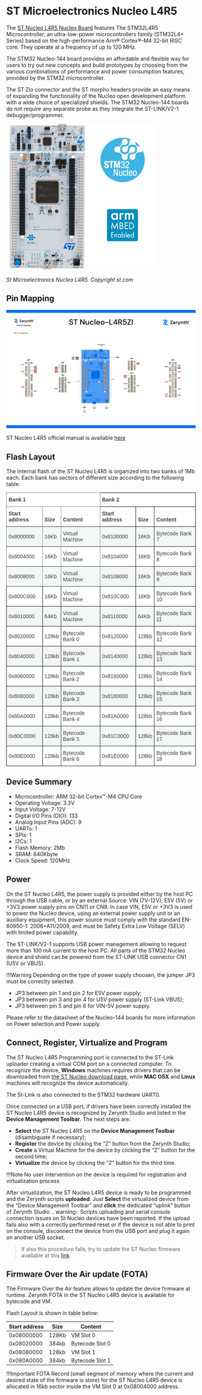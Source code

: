 # ST Microelectronics Nucleo L4R5

The  [ST Nucleo L4R5 Nucleo Board](https://www.st.com/en/evaluation-tools/nucleo-l4r5zi.html)  features The STM32L4R5 Microcontroller, an ultra-low-power microcontrollers family (STM32L4+ Series) based on the high-performance Arm® Cortex®-M4 32-bit RISC core. They operate at a frequency of up to 120 MHz.

The STM32 Nucleo-144 board provides an affordable and flexible way for users to try out new concepts and build prototypes by choosing from the various combinations of performance and power consumption features, provided by the STM32 microcontroller.

The ST Zio connector and the ST morpho headers provide an easy means of expanding the functionality of the Nucleo open development platform with a wide choice of specialized shields. The STM32 Nucleo-144 boards do not require any separate probe as they integrate the ST-LINK/V2-1 debugger/programmer.

![](img/st_nucleofL4R5.png)

_St Microelectronics Nucleo L4R5. Copyright st.com_

## Pin Mapping

![](img/ST-Nucleo-L4R5ZI-io.png)

ST Nucleo L4R5 official manual is available  [here](https://www.st.com/en/microcontrollers-microprocessors/stm32l4r5zi.html)

## Flash Layout

The internal flash of the ST Nucleo L4R5 is organized into two banks of 1Mb each. Each bank has sectors of different size according to the following table:

<style type="text/css">
.tg  {border-collapse:collapse;border-spacing:0;}
.tg td{border-color:black;border-style:solid;border-width:1px;font-family:Arial, sans-serif;font-size:14px;
  overflow:hidden;padding:10px 5px;word-break:normal;}
.tg th{border-color:black;border-style:solid;border-width:1px;font-family:Arial, sans-serif;font-size:14px;
  font-weight:normal;overflow:hidden;padding:10px 5px;word-break:normal;}
.tg .tg-wh69{background-color:#F3F6F6;color:#404040;text-align:left;vertical-align:middle}
.tg .tg-htbt{background-color:#FFF;border-color:inherit;color:#404040;text-align:left;vertical-align:middle}
.tg .tg-vfhj{background-color:#FFF;color:#404040;font-weight:bold;text-align:left;vertical-align:bottom}
.tg .tg-zatc{background-color:#FFF;border-color:inherit;color:#404040;font-weight:bold;text-align:left;vertical-align:bottom}
.tg .tg-5ncm{background-color:#F3F6F6;border-color:inherit;color:#404040;text-align:left;vertical-align:middle}
.tg .tg-3me6{background-color:#FFF;color:#404040;text-align:left;vertical-align:middle}
</style>
<table class="tg">
<thead>
  <tr>
    <th class="tg-zatc" colspan="3"><span style="font-weight:bold">Bank 1</span></th>
    <th class="tg-vfhj" colspan="3"><span style="font-weight:bold">Bank 2</span></th>
  </tr>
</thead>
<tbody>
  <tr>
    <td class="tg-zatc"><span style="font-weight:bold">Start address</span></td>
    <td class="tg-zatc"><span style="font-weight:bold">Size</span></td>
    <td class="tg-zatc"><span style="font-weight:bold">Content</span></td>
    <td class="tg-vfhj"><span style="font-weight:bold">Start address</span></td>
    <td class="tg-vfhj"><span style="font-weight:bold">Size</span></td>
    <td class="tg-vfhj"><span style="font-weight:bold">Content</span></td>
  </tr>
  <tr>
    <td class="tg-5ncm"><span style="background-color:#F3F6F6">0x8000000</span></td>
    <td class="tg-5ncm"><span style="background-color:#F3F6F6">16Kb</span></td>
    <td class="tg-5ncm"><span style="background-color:#F3F6F6">Virtual Machine</span></td>
    <td class="tg-wh69"><span style="background-color:#F3F6F6">0x8100000</span></td>
    <td class="tg-wh69"><span style="background-color:#F3F6F6">16Kb</span></td>
    <td class="tg-wh69"><span style="background-color:#F3F6F6">Bytecode Bank 7</span></td>
  </tr>
  <tr>
    <td class="tg-htbt"><span style="background-color:transparent">0x8004000</span></td>
    <td class="tg-htbt"><span style="background-color:transparent">16Kb</span></td>
    <td class="tg-htbt"><span style="background-color:transparent">Virtual Machine</span></td>
    <td class="tg-3me6"><span style="background-color:transparent">0x8104000</span></td>
    <td class="tg-3me6"><span style="background-color:transparent">16Kb</span></td>
    <td class="tg-3me6"><span style="background-color:transparent">Bytecode Bank 8</span></td>
  </tr>
  <tr>
    <td class="tg-5ncm"><span style="background-color:#F3F6F6">0x8008000</span></td>
    <td class="tg-5ncm"><span style="background-color:#F3F6F6">16Kb</span></td>
    <td class="tg-5ncm"><span style="background-color:#F3F6F6">Virtual Machine</span></td>
    <td class="tg-wh69"><span style="background-color:#F3F6F6">0x8108000</span></td>
    <td class="tg-wh69"><span style="background-color:#F3F6F6">16Kb</span></td>
    <td class="tg-wh69"><span style="background-color:#F3F6F6">Bytecode Bank 9</span></td>
  </tr>
  <tr>
    <td class="tg-3me6"><span style="background-color:transparent">0x800C000</span></td>
    <td class="tg-3me6"><span style="background-color:transparent">16Kb</span></td>
    <td class="tg-3me6"><span style="background-color:transparent">Virtual Machine</span></td>
    <td class="tg-3me6"><span style="background-color:transparent">0x810C000</span></td>
    <td class="tg-3me6"><span style="background-color:transparent">16Kb</span></td>
    <td class="tg-3me6"><span style="background-color:transparent">Bytecode Bank 10</span></td>
  </tr>
  <tr>
    <td class="tg-wh69"><span style="background-color:#F3F6F6">0x8010000</span></td>
    <td class="tg-wh69"><span style="background-color:#F3F6F6">64Kb</span></td>
    <td class="tg-wh69"><span style="background-color:#F3F6F6">Virtual Machine</span></td>
    <td class="tg-wh69"><span style="background-color:#F3F6F6">0x8110000</span></td>
    <td class="tg-wh69"><span style="background-color:#F3F6F6">64Kb</span></td>
    <td class="tg-wh69"><span style="background-color:#F3F6F6">Bytecode Bank 11</span></td>
  </tr>
  <tr>
    <td class="tg-3me6"><span style="background-color:transparent">0x8020000</span></td>
    <td class="tg-3me6"><span style="background-color:transparent">128kb</span></td>
    <td class="tg-3me6"><span style="background-color:transparent">Bytecode Bank 0</span></td>
    <td class="tg-3me6"><span style="background-color:transparent">0x8120000</span></td>
    <td class="tg-3me6"><span style="background-color:transparent">128kb</span></td>
    <td class="tg-3me6"><span style="background-color:transparent">Bytecode Bank 12</span></td>
  </tr>
  <tr>
    <td class="tg-wh69"><span style="background-color:#F3F6F6">0x8040000</span></td>
    <td class="tg-wh69"><span style="background-color:#F3F6F6">128kb</span></td>
    <td class="tg-wh69"><span style="background-color:#F3F6F6">Bytecode Bank 1</span></td>
    <td class="tg-wh69"><span style="background-color:#F3F6F6">0x8140000</span></td>
    <td class="tg-wh69"><span style="background-color:#F3F6F6">128kb</span></td>
    <td class="tg-wh69"><span style="background-color:#F3F6F6">Bytecode Bank 13</span></td>
  </tr>
  <tr>
    <td class="tg-3me6"><span style="background-color:transparent">0x8060000</span></td>
    <td class="tg-3me6"><span style="background-color:transparent">128kb</span></td>
    <td class="tg-3me6"><span style="background-color:transparent">Bytecode Bank 2</span></td>
    <td class="tg-3me6"><span style="background-color:transparent">0x8160000</span></td>
    <td class="tg-3me6"><span style="background-color:transparent">128kb</span></td>
    <td class="tg-3me6"><span style="background-color:transparent">Bytecode Bank 14</span></td>
  </tr>
  <tr>
    <td class="tg-wh69"><span style="background-color:#F3F6F6">0x8080000</span></td>
    <td class="tg-wh69"><span style="background-color:#F3F6F6">128kb</span></td>
    <td class="tg-wh69"><span style="background-color:#F3F6F6">Bytecode Bank 3</span></td>
    <td class="tg-wh69"><span style="background-color:#F3F6F6">0x8180000</span></td>
    <td class="tg-wh69"><span style="background-color:#F3F6F6">128kb</span></td>
    <td class="tg-wh69"><span style="background-color:#F3F6F6">Bytecode Bank 15</span></td>
  </tr>
  <tr>
    <td class="tg-3me6"><span style="background-color:transparent">0x80A0000</span></td>
    <td class="tg-3me6"><span style="background-color:transparent">128kb</span></td>
    <td class="tg-3me6"><span style="background-color:transparent">Bytecode Bank 4</span></td>
    <td class="tg-3me6"><span style="background-color:transparent">0x81A0000</span></td>
    <td class="tg-3me6"><span style="background-color:transparent">128kb</span></td>
    <td class="tg-3me6"><span style="background-color:transparent">Bytecode Bank 16</span></td>
  </tr>
  <tr>
    <td class="tg-wh69"><span style="background-color:#F3F6F6">0x80C0000</span></td>
    <td class="tg-wh69"><span style="background-color:#F3F6F6">128kb</span></td>
    <td class="tg-wh69"><span style="background-color:#F3F6F6">Bytecode Bank 5</span></td>
    <td class="tg-wh69"><span style="background-color:#F3F6F6">0x81C0000</span></td>
    <td class="tg-wh69"><span style="background-color:#F3F6F6">128kb</span></td>
    <td class="tg-wh69"><span style="background-color:#F3F6F6">Bytecode Bank 17</span></td>
  </tr>
  <tr>
    <td class="tg-3me6"><span style="background-color:transparent">0x80E0000</span></td>
    <td class="tg-3me6"><span style="background-color:transparent">128kb</span></td>
    <td class="tg-3me6"><span style="background-color:transparent">Bytecode Bank 6</span></td>
    <td class="tg-3me6"><span style="background-color:transparent">0x81E0000</span></td>
    <td class="tg-3me6"><span style="background-color:transparent">128kb</span></td>
    <td class="tg-3me6"><span style="background-color:transparent">Bytecode Bank 18</span></td>
  </tr>
</tbody>
</table>

## Device Summary

-   Microcontroller: ARM 32-bit Cortex™-M4 CPU Core
-   Operating Voltage: 3.3V
-   Input Voltage: 7-12V
-   Digital I/O Pins (DIO): 133
-   Analog Input Pins (ADC): 9
-   UARTs: 1
-   SPIs: 1
-   I2Cs: 1
-   Flash Memory: 2Mb
-   SRAM: 640Kbyte
-   Clock Speed: 120MHz

## Power

On the ST Nucleo L4R5, the power supply is provided either by the host PC through the USB cable, or by an external Source: VIN (7V-12V), E5V (5V) or +3V3 power supply pins on CN11 or CN8. In case VIN, E5V or +3V3 is used to power the Nucleo device, using an external power supply unit or an auxiliary equipment, this power source must comply with the standard EN-60950-1: 2006+A11/2009, and must be Safety Extra Low Voltage (SELV) with limited power capability.

The ST-LINK/V2-1 supports USB power management allowing to request more than 100 mA current to the host PC. All parts of the STM32 Nucleo device and shield can be powered from the ST-LINK USB connector CN1 (U5V or VBUS).

!!!Warning
	Depending on the type of power supply choosen, the jumper JP3 must be correclty selected:
-   JP3 between pin 1 and pin 2 for E5V power supply;
-   JP3 between pin 3 and pin 4 for U5V power supply (ST-Link VBUS);
-   JP3 between pin 5 and pin 6 for VIN-5V power supply.

Please refer to the datasheet of the Nucleo-144 boards for more information on Power selection and Power supply.

## Connect, Register, Virtualize and Program

The ST Nucleo L4R5 Programming port is connected to the ST-Link uploader creating a virtual COM port on a connected computer. To recognize the device,  **Windows**  machines requires drivers that can be downloaded from  [the ST Nucleo download page](http://www.st.com/content/st_com/en/products/development-tools/software-development-tools/stm32-software-development-tools/stm32-utilities/stsw-link009.html), while  **MAC OSX**  and  **Linux**  machines will recognize the device automatically.

The St-Link is also connected to the STM32 hardware UART0.

Once connected on a USB port, if drivers have been correctly installed the ST Nucleo L4R5 device is recognized by Zerynth Studio and listed in the  **Device Management Toolbar**. The next steps are:

-   **Select**  the ST Nucleo L4R5 on the  **Device Management Toolbar**  (disambiguate if necessary);
-   **Register**  the device by clicking the “Z” button from the Zerynth Studio;
-   **Create**  a Virtual Machine for the device by clicking the “Z” button for the second time;
-   **Virtualize**  the device by clicking the “Z” button for the third time.

!!!Note
	No user intervention on the device is required for registration and virtualization process

After virtualization, the ST Nucleo L4R5 device is ready to be programmed and the Zerynth scripts  **uploaded**. Just  **Select**  the virtualized device from the “Device Management Toolbar” and  **click**  the dedicated “uplink” button of Zerynth Studio .. warning:: Scripts uploading and serial console connection issues on St Nucleo devices have been reported. If the upload fails also with a correctly performed reset or if the device is not able to print on the console, disconnect the device from the USB port and plug it again on another USB socket.

> If also this procedure fails, try to update the ST Nucleo firmware available at this  [link](https://developer.mbed.org/teams/ST/wiki/Nucleo-Firmware)

## Firmware Over the Air update (FOTA)

The Firmware Over the Air feature allows to update the device firmware at runtime. Zerynth FOTA in the ST Nucleo L4R5 device is available for bytecode and VM.

Flash Layout is shown in table below:

| Start address | Size  | Content         |
|---------------|-------|-----------------|
| 0x08000000    | 128Kb | VM Slot 0       |
| 0x08020000    | 384kb | Bytecode Slot 0 |
| 0x08080000    | 128kb | VM Slot 1       |
| 0x080A0000    | 384kb | Bytecode Slot 1 |

!!!Important
	FOTA Record (small segment of memory where the current and desired state of the firmware is store) for the ST Nucleo L4R5 device is allocated in 16kb sector inside the VM Slot 0 at 0x08004000 address.
<!--stackedit_data:
eyJoaXN0b3J5IjpbLTI5ODg4OTEyOSw2NjQwMzQ5ODksNzMwOT
k4MTE2XX0=
-->
